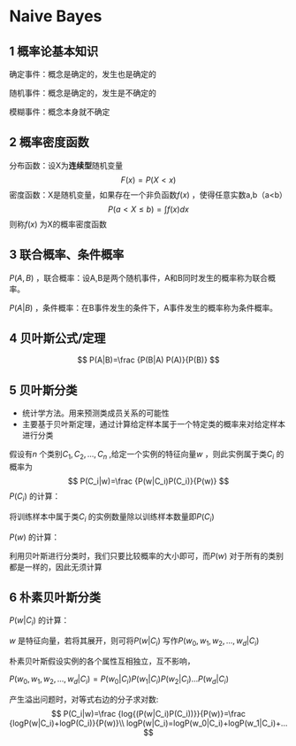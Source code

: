 # Naive Bayes

## 1 概率论基本知识

确定事件：概念是确定的，发生也是确定的

随机事件：概念是确定的，发生是不确定的

模糊事件：概念本身就不确定

## 2 概率密度函数

分布函数：设X为**连续型**随机变量
$$
F(x)=P(X<x)
$$
密度函数：X是随机变量，如果存在一个非负函数$f(x)$ ，使得任意实数a,b（a<b）
$$
P(a<X\leq b)=\int f(x)dx
$$
则称$f(x)$ 为X的概率密度函数

## 3 联合概率、条件概率

$P(A,B)$ ，联合概率：设A,B是两个随机事件，A和B同时发生的概率称为联合概率。

$P(A|B)$ ，条件概率：在B事件发生的条件下，A事件发生的概率称为条件概率。

## 4 贝叶斯公式/定理

$$
P(A|B)=\frac {P(B|A) P(A)}{P(B)}
$$

## 5 贝叶斯分类

* 统计学方法。用来预测类成员关系的可能性
* 主要基于贝叶斯定理，通过计算给定样本属于一个特定类的概率来对给定样本进行分类

假设有$n$ 个类别$C_1,C_2,...,C_n$ ,给定一个实例的特征向量$w$ ，则此实例属于类$C_i$ 的概率为
$$
P(C_i|w)=\frac {P(w|C_i)P(C_i)}{P(w)}
$$
$P(C_i)$ 的计算：

将训练样本中属于类$C_i$ 的实例数量除以训练样本数量即$P(C_i)$ 

$P(w)$ 的计算：

利用贝叶斯进行分类时，我们只要比较概率的大小即可，而$P(w)$ 对于所有的类别都是一样的，因此无须计算

## 6 朴素贝叶斯分类

$P(w|C_i)$ 的计算：

$w$ 是特征向量，若将其展开，则可将$P(w|C_i)$ 写作$P(w_0,w_1,w_2,...,w_d|C_i)$ 

朴素贝叶斯假设实例的各个属性互相独立，互不影响，

$P(w_0,w_1,w_2,...,w_d|C_i)=P(w_0|C_i)P(w_1|C_i)P(w_2|C_i)...P(w_d|C_i)$ 



产生溢出问题时，对等式右边的分子求对数:
$$
P(C_i|w)=\frac {log{(P(w|C_i)P(C_i))}}{P(w)}=\frac {logP(w|C_i)+logP(C_i)}{P(w)}\\
logP(w|C_i)=logP(w_0|C_i)+logP(w_1|C_i)+...
$$


